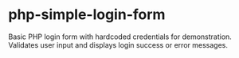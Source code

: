 # php-simple-login-form
Basic PHP login form with hardcoded credentials for demonstration. Validates user input and displays login success or error messages.
